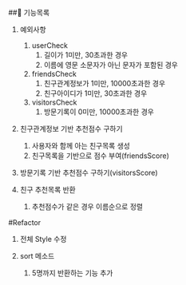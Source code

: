 ##🚀 기능목록

1. 예외사항
   1. userCheck
      1. 길이가 1미만, 30초과한 경우
      2. 이름에 영문 소문자가 아닌 문자가 포함된 경우
   2. friendsCheck
      1. 친구관계정보가 1미만, 10000초과한 경우
      2. 친구아이디가 1미만, 30초과한 경우
   3. visitorsCheck
      1. 방문기록이 0미만, 10000초과한 경우


2. 친구관계정보 기반 추천점수 구하기
   1. 사용자와 함께 아는 친구목록 생성
   2. 친구목록을 기반으로 점수 부여(friendsScore) 

  
3. 방문기록 기반 추천점수 구하기(visitorsScore)


4. 친구 추천목록 반환
   1. 추천점수가 같은 경우 이름순으로 정렬


#Refactor
1. 전체 Style 수정

2. sort 메소드
   1. 5명까지 반환하는 기능 추가